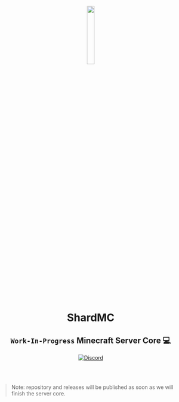 <p align="center"><a href="https://shardmc.github.io/" target="_blank"><img src="https://cdn.discordapp.com/attachments/761484647589740584/1013402346153316402/logo_phoneless.png?size=4096" width="20%"></a></p>

<h1 align="center">ShardMC
<h2 align="center"><code>Work-In-Progress</code> Minecraft Server Core 💻</h2>

<p align="center"><a href='https://discord.gg/web7K8Rr' target="_blank"><img alt='Discord' src='https://img.shields.io/badge/Discord-100000?style=for-the-badge&logo=Discord&logoColor=white&labelColor=0037FF&color=black'/></a></p>


<br></br>
> Note: repository and releases will be published as soon as we will finish the server core.
